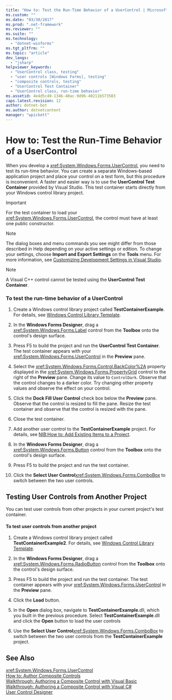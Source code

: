 ```yaml
---
title: "How to: Test the Run-Time Behavior of a UserControl | Microsoft Docs"
ms.custom: ""
ms.date: "03/30/2017"
ms.prod: ".net-framework"
ms.reviewer: ""
ms.suite: ""
ms.technology: 
  - "dotnet-winforms"
ms.tgt_pltfrm: ""
ms.topic: "article"
dev_langs: 
  - "jsharp"
helpviewer_keywords: 
  - "UserControl class, testing"
  - "user controls [Windows Forms], testing"
  - "composite controls, testing"
  - "UserControl Test Container"
  - "UserControl class, run-time behavior"
ms.assetid: 4e4d5c49-1346-40ac-9d96-40211b573583
caps.latest.revision: 12
author: dotnet-bot
ms.author: dotnetcontent
manager: "wpickett"
---
```

# How to: Test the Run-Time Behavior of a UserControl
When you develop a <xref:System.Windows.Forms.UserControl>, you need to test its run-time behavior. You can create a separate Windows-based application project and place your control on a test form, but this procedure is inconvenient. A faster and easier way is to use the **UserControl Test Container** provided by Visual Studio. This test container starts directly from your Windows control library project.  
  
> [!IMPORTANT]
>  For the test container to load your <xref:System.Windows.Forms.UserControl>, the control must have at least one public constructor.  
  
> [!NOTE]
>  The dialog boxes and menu commands you see might differ from those described in Help depending on your active settings or edition. To change your settings, choose **Import and Export Settings** on the **Tools** menu. For more information, see [Customizing Development Settings in Visual Studio](https://msdn.microsoft.com/library/zbhkx167.aspx).  
  
> [!NOTE]
>  A Visual C++ control cannot be tested using the **UserControl Test Container**.  
  
### To test the run-time behavior of a UserControl  
  
1.  Create a Windows control library project called **TestContainerExample**. For details, see [Windows Control Library Template](https://msdn.microsoft.com/library/kxczf775(v=vs.100).aspx).  
  
2.  In the **Windows Forms Designer**, drag a <xref:System.Windows.Forms.Label> control from the **Toolbox** onto the control's design surface.  
  
3.  Press F5 to build the project and run the **UserControl Test Container**. The test container appears with your <xref:System.Windows.Forms.UserControl> in the **Preview** pane.  
  
4.  Select the <xref:System.Windows.Forms.Control.BackColor%2A> property displayed in the <xref:System.Windows.Forms.PropertyGrid> control to the right of the **Preview** pane. Change its value to `ControlDark`. Observe that the control changes to a darker color. Try changing other property values and observe the effect on your control.  
  
5.  Click the **Dock Fill User Control** check box below the **Preview** pane. Observe that the control is resized to fill the pane. Resize the test container and observe that the control is resized with the pane.  
  
6.  Close the test container.  
  
7.  Add another user control to the **TestContainerExample** project. For details, see [NIB:How to: Add Existing Items to a Project](https://msdn.microsoft.com/library/9f4t9t92(v=vs.100).aspx).  
  
8.  In the **Windows Forms Designer**, drag a <xref:System.Windows.Forms.Button> control from the **Toolbox** onto the control's design surface.  
  
9. Press F5 to build the project and run the test container.  
  
10. Click the **Select User Control**<xref:System.Windows.Forms.ComboBox> to switch between the two user controls.  
  
## Testing User Controls from Another Project  
 You can test user controls from other projects in your current project's test container.  
  
#### To test user controls from another project  
  
1.  Create a Windows control library project called **TestContainerExample2**. For details, see [Windows Control Library Template](https://msdn.microsoft.com/library/kxczf775(v=vs.100).aspx).  
  
2.  In the **Windows Forms Designer**, drag a <xref:System.Windows.Forms.RadioButton> control from the **Toolbox** onto the control's design surface.  
  
3.  Press F5 to build the project and run the test container. The test container appears with your <xref:System.Windows.Forms.UserControl> in the **Preview** pane.  
  
4.  Click the **Load** button.  
  
5.  In the **Open** dialog box, navigate to **TestContainerExample**.dll, which you built in the previous procedure. Select **TestContainerExample**.dll and click the **Open** button to load the user controls  
  
6.  Use the **Select User Control**<xref:System.Windows.Forms.ComboBox> to switch between the two user controls from the **TestContainerExample** project.  
  
## See Also  
 <xref:System.Windows.Forms.UserControl>   
 [How to: Author Composite Controls](../../../../docs/framework/winforms/controls/how-to-author-composite-controls.md)   
 [Walkthrough: Authoring a Composite Control with Visual Basic](../../../../docs/framework/winforms/controls/walkthrough-authoring-a-composite-control-with-visual-basic.md)   
 [Walkthrough: Authoring a Composite Control with Visual C#](../../../../docs/framework/winforms/controls/walkthrough-authoring-a-composite-control-with-visual-csharp.md)   
 [User Control Designer](https://msdn.microsoft.com/library/183c3hth(v=vs.110).aspx)
